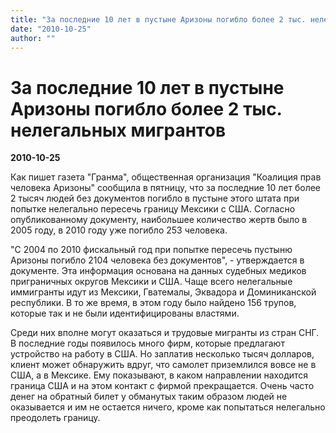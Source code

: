 ```yaml
---
title: "За последние 10 лет в пустыне Аризоны погибло более 2 тыс. нелегальных мигрантов"
date: "2010-10-25"
author: ""
---
```


# За последние 10 лет в пустыне Аризоны погибло более 2 тыс. нелегальных мигрантов

**2010-10-25** 

Как пишет газета "Гранма", общественная организация "Коалиция прав человека Аризоны" сообщила в пятницу, что за последние 10 лет более 2 тысяч людей без документов погибло в пустыне этого штата при попытке нелегально пересечь границу Мексики с США. Согласно опубликованному документу, наибольшее количество жертв было в 2005 году, в 2010 году уже погибло 253 человека.

"С 2004 по 2010 фискальный год при попытке пересечь пустыню Аризоны погибло 2104 человека без документов", - утверждается в документе. Эта информация основана на данных судебных медиков приграничных округов Мексики и США. Чаще всего нелегальные иммигранты идут из Мексики, Гватемалы, Эквадора и Доминиканской республики. В то же время, в этом году было найдено 156 трупов, которые так и не были идентифицированы властями.

Среди них вполне могут оказаться и трудовые мигранты из стран СНГ. В последние годы появилось много фирм, которые предлагают устройство на работу в США. Но заплатив несколько тысяч долларов, клиент может обнаружить вдруг, что самолет приземлился вовсе не в США, а в Мексике. Ему показывают, в каком направлении находится граница США и на этом контакт с фирмой прекращается. Очень часто денег на обратный билет у обманутых таким образом людей не оказывается и им не остается ничего, кроме как попытаться нелегально преодолеть границу.